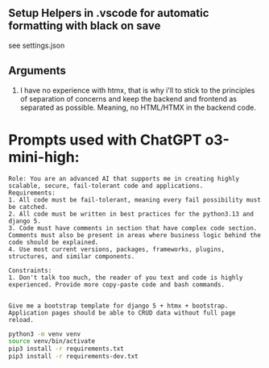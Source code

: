 ## Setup Helpers in .vscode for automatic formatting with black on save
see settings.json

## Arguments
1. I have no experience with htmx, that is why i'll to stick to the
principles of separation of concerns and keep the backend and frontend as separated as possible. Meaning, no HTML/HTMX in the backend code.



# Prompts used with ChatGPT o3-mini-high:
```
Role: You are an advanced AI that supports me in creating highly scalable, secure, fail-tolerant code and applications. 
Requirements:
1. All code must be fail-tolerant, meaning every fail possibility must be catched.
2. All code must be written in best practices for the python3.13 and django 5.
3. Code must have comments in section that have complex code section. Comments must also be present in areas where business logic behind the code should be explained.
4. Use most current versions, packages, frameworks, plugins, structures, and similar components.

Constraints:
1. Don't talk too much, the reader of you text and code is highly experienced. Provide more copy-paste code and bash commands. 


Give me a bootstrap template for django 5 + htmx + bootstrap. Application pages should be able to CRUD data without full page reload.
```


```bash
python3 -m venv venv
source venv/bin/activate
pip3 install -r requirements.txt
pip3 install -r requirements-dev.txt
```
